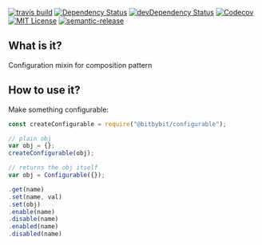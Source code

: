 [![travis build](https://img.shields.io/travis/MauroJr/node-module-boilerplate.svg?style=flat)](https://travis-ci.org/MauroJr/node-module-boilerplate)
[![Dependency Status](https://david-dm.org/MauroJr/node-module-boilerplate.svg?theme=shields.io)](https://david-dm.org/MauroJr/node-module-boilerplate)
[![devDependency Status](https://david-dm.org/MauroJr/node-module-boilerplate/dev-status.svg?theme=shields.io)](https://david-dm.org/MauroJr/node-module-boilerplate#info=devDependencies)
[![Codecov](https://img.shields.io/codecov/c/github/MauroJr/node-module-boilerplate.svg)]()
[![MIT License](https://img.shields.io/github/license/MauroJr/node-module-boilerplate.svg?style=flat)](http://opensource.org/licenses/MIT)
[![semantic-release](https://img.shields.io/badge/%20%20%F0%9F%93%A6%F0%9F%9A%80-semantic--release-e10079.svg?style=flat)](https://github.com/semantic-release/semantic-release)

## What is it?

Configuration mixin for composition pattern

## How to use it?

Make something configurable:

```js
const createConfigurable = require("@bitbybit/configurable");

// plain obj
var obj = {};
createConfigurable(obj);

// returns the obj itself
var obj = Configurable({});
```

```js
.get(name)
.set(name, val)
.set(obj)
.enable(name)
.disable(name)
.enabled(name)
.disabled(name)
```

